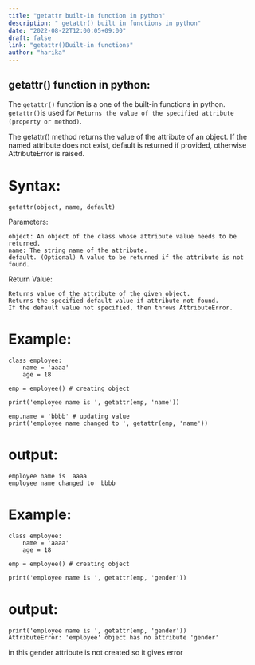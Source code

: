 ```yaml
---
title: "getattr built-in function in python"
description: " getattr() built in functions in python"
date: "2022-08-22T12:00:05+09:00"
draft: false
link: "getattr()Built-in functions"
author: "harika"
---
```


## getattr() function in python:
The `getattr()` function is a one of the built-in functions in python.
`getattr()`is used for `Returns the value of the specified attribute (property or method)`.

The getattr() method returns the value of the attribute of an object. If the named attribute does not exist, default is returned if provided, otherwise AttributeError is raised.

# Syntax:
```
getattr(object, name, default)
```
Parameters:

    object: An object of the class whose attribute value needs to be returned.
    name: The string name of the attribute.
    default. (Optional) A value to be returned if the attribute is not found.

Return Value:

    Returns value of the attribute of the given object.
    Returns the specified default value if attribute not found.
    If the default value not specified, then throws AttributeError.

# Example:
```
class employee:
    name = 'aaaa'
    age = 18
    
emp = employee() # creating object

print('employee name is ', getattr(emp, 'name'))

emp.name = 'bbbb' # updating value
print('employee name changed to ', getattr(emp, 'name'))
```
# output:
```
employee name is  aaaa
employee name changed to  bbbb
```
# Example:
```
class employee:
    name = 'aaaa'
    age = 18
    
emp = employee() # creating object

print('employee name is ', getattr(emp, 'gender'))
```
# output:
```
print('employee name is ', getattr(emp, 'gender'))
AttributeError: 'employee' object has no attribute 'gender'
```
in this gender attribute is not created so it gives error
